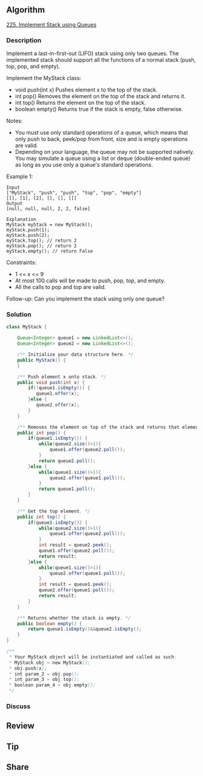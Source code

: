 ## Algorithm

[225. Implement Stack using Queues](https://leetcode.com/problems/implement-stack-using-queues/)

### Description

Implement a last-in-first-out (LIFO) stack using only two queues. The implemented stack should support all the functions of a normal stack (push, top, pop, and empty).

Implement the MyStack class:

- void push(int x) Pushes element x to the top of the stack.
- int pop() Removes the element on the top of the stack and returns it.
- int top() Returns the element on the top of the stack.
- boolean empty() Returns true if the stack is empty, false otherwise.

Notes:

- You must use only standard operations of a queue, which means that only push to back, peek/pop from front, size and is empty operations are valid.
- Depending on your language, the queue may not be supported natively. You may simulate a queue using a list or deque (double-ended queue) as long as you use only a queue's standard operations.


Example 1:

```
Input
["MyStack", "push", "push", "top", "pop", "empty"]
[[], [1], [2], [], [], []]
Output
[null, null, null, 2, 2, false]

Explanation
MyStack myStack = new MyStack();
myStack.push(1);
myStack.push(2);
myStack.top(); // return 2
myStack.pop(); // return 2
myStack.empty(); // return False
```

Constraints:

- 1 <= x <= 9
- At most 100 calls will be made to push, pop, top, and empty.
- All the calls to pop and top are valid.

Follow-up: Can you implement the stack using only one queue?

### Solution

```java
class MyStack {

    Queue<Integer> queue1 = new LinkedList<>();
    Queue<Integer> queue2 = new LinkedList<>();

    /** Initialize your data structure here. */
    public MyStack() {
    }

    /** Push element x onto stack. */
    public void push(int x) {
        if(!queue1.isEmpty()) {
    	   queue1.offer(x);
        }else {
    	   queue2.offer(x);
        }
    }

    /** Removes the element on top of the stack and returns that element. */
    public int pop() {
        if(queue1.isEmpty()) {
        	while(queue2.size()>1){
        		queue1.offer(queue2.poll());
        	}
        	return queue2.poll();
        }else {
        	while(queue1.size()>1){
        		queue2.offer(queue1.poll());
        	}
        	return queue1.poll();
        }
    }

    /** Get the top element. */
    public int top() {
        if(queue1.isEmpty()) {
        	while(queue2.size()>1){
        		queue1.offer(queue2.poll());
        	}
            int result = queue2.peek();
            queue1.offer(queue2.poll());
        	return result;
        }else {
        	while(queue1.size()>1){
        		queue2.offer(queue1.poll());
        	}
        	int result = queue1.peek();
            queue2.offer(queue1.poll());
        	return result;
        }
    }

    /** Returns whether the stack is empty. */
    public boolean empty() {
        return queue1.isEmpty()&&queue2.isEmpty();
    }
}

/**
 * Your MyStack object will be instantiated and called as such:
 * MyStack obj = new MyStack();
 * obj.push(x);
 * int param_2 = obj.pop();
 * int param_3 = obj.top();
 * boolean param_4 = obj.empty();
 */
```

### Discuss

## Review


## Tip


## Share
